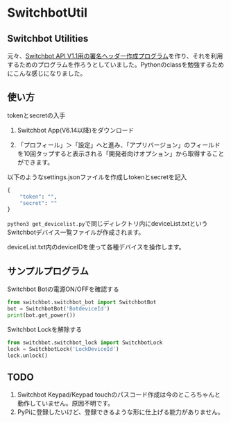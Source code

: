 # SwitchbotUtil

## Switchbot Utilities

元々、[Switchbot API V1.1用の署名ヘッダー作成プログラム](https://qiita.com/hide19710605/items/25316411cc277df2835b)を作り、それを利用するためのプログラムを作ろうとしていました。Pythonのclassを勉強するためにこんな感じになりました。

## 使い方

tokenとsecretの入手

1. Switchbot App(V6.14以降)をダウンロード

1. 「プロフィール」＞「設定」へと進み、「アプリバージョン」のフィールドを10回タップすると表示される「開発者向けオプション」から取得することができます。

以下のようなsettings.jsonファイルを作成しtokenとsecretを記入

```python
{
    "token": "",
    "secret": ""
}
```

`python3 get_devicelist.py`で同じディレクトリ内にdeviceList.txtというSwitchbotデバイス一覧ファイルが作成されます。

deviceList.txt内のdeviceIDを使って各種デバイスを操作します。

## サンプルプログラム

Switchbot Botの電源ON/OFFを確認する

```python
from switchbot.switchbot_bot import SwitchbotBot
bot = SwitchbotBot('BotdeviceId')
print(bot.get_power())
```

Switchbot Lockを解除する

```python
from switchbot.switchbot_lock import SwitchbotLock
lock = SwitchbotLock('LockDeviceId')
lock.unlock()
```

## TODO

1. Switchbot Keypad/Keypad touchのパスコード作成は今のところちゃんと動作していません。原因不明です。
1. PyPiに登録したいけど、登録できるような形に仕上げる能力がありません。
